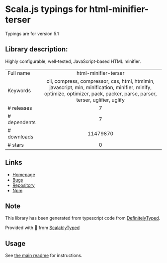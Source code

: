 
# Scala.js typings for html-minifier-terser

Typings are for version 5.1

## Library description:
Highly configurable, well-tested, JavaScript-based HTML minifier.

|                    |                 |
| ------------------ | :-------------: |
| Full name          | html-minifier-terser |
| Keywords           | cli, compress, compressor, css, html, htmlmin, javascript, min, minification, minifier, minify, optimize, optimizer, pack, packer, parse, parser, terser, uglifier, uglify |
| # releases         | 7 |
| # dependents       | 7 |
| # downloads        | 11479870 |
| # stars            | 0 |

## Links
- [Homepage](https://danielruf.github.io/html-minifier-terser/)
- [Bugs](https://github.com/DanielRuf/html-minifier-terser/issues)
- [Repository](https://github.com/DanielRuf/html-minifier-terser)
- [Npm](https://www.npmjs.com/package/html-minifier-terser)
    


## Note
This library has been generated from typescript code from [DefinitelyTyped](https://definitelytyped.org).

Provided with :purple_heart: from [ScalablyTyped](https://github.com/oyvindberg/ScalablyTyped)

## Usage
See [the main readme](../../readme.md) for instructions.


